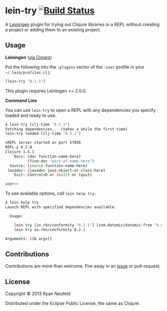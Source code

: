 # lein-try [![Build Status](https://travis-ci.org/rkneufeld/lein-try.png)](https://travis-ci.org/rkneufeld/lein-try)

A [Leiningen](https://github.com/technomancy/leiningen) plugin for trying out
Clojure libraries in a REPL without creating a project or adding them to an existing
project.

## Usage

__Leiningen__ ([via Clojars](https://clojars.org/lein-try))

Put the following into the `:plugins` vector of the `:user` profile in your `~/.lein/profiles.clj`:

```clojure
[lein-try "0.1.1"]
```

This plugin requires Leiningen >= 2.0.0.

__Command Line__

You can use `lein-try` to open a REPL with any dependencies you specify loaded and ready to use.

```bash
$ lein try [clj-time "0.5.1"]
Fetching dependencies... (takes a while the first time)
lein-try loaded [clj-time "0.5.1"]

nREPL server started on port 57036
REPL-y 0.2.0
Clojure 1.5.1
    Docs: (doc function-name-here)
          (find-doc "part-of-name-here")
  Source: (source function-name-here)
 Javadoc: (javadoc java-object-or-class-here)
    Exit: Control+D or (exit) or (quit)

user=>
```

To see available options, call `lein help try`:

```bash
$ lein help try
Launch REPL with specified dependencies available.

  Usage:

    lein try [io.rkn/conformity "0.2.1"] [com.datomic/datomic-free "0.8.4020.26"]
    lein try io.rkn/conformity 0.2.1

Arguments: ([& args])
```

## Contributions

Contributions are more than welcome. Fire away in an [issue](../../issues/new) or pull-request.

## License

Copyright &copy; 2013 Ryan Neufeld

Distributed under the Eclipse Public License, the same as Clojure.

